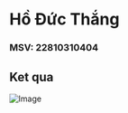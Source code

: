 # Hồ Đức Thắng
### MSV: 22810310404
## Ket qua

![Image](https://github.com/user-attachments/assets/42bf2e4b-2950-4508-9f67-3ffbadece087)
